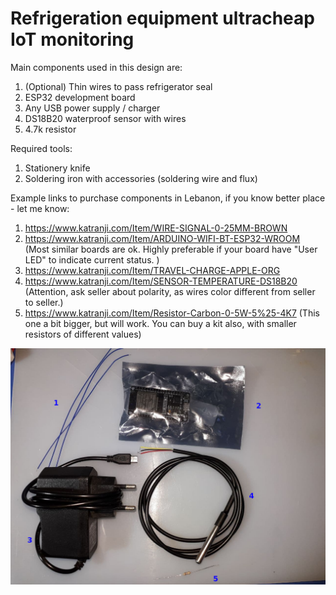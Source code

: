 # Refrigeration equipment ultracheap IoT monitoring

Main components used in this design are:

1. (Optional) Thin wires to pass refrigerator seal
2. ESP32 development board
3. Any USB power supply / charger
4. DS18B20 waterproof sensor with wires
5. 4.7k resistor

Required tools:
1. Stationery knife
2. Soldering iron with accessories (soldering wire and flux)

Example links to purchase components in Lebanon, if you know better place - let me know:
1. https://www.katranji.com/Item/WIRE-SIGNAL-0-25MM-BROWN
2. https://www.katranji.com/Item/ARDUINO-WIFI-BT-ESP32-WROOM (Most similar boards are ok. Highly preferable if your board have "User LED" to indicate current status. )
3. https://www.katranji.com/Item/TRAVEL-CHARGE-APPLE-ORG
4. https://www.katranji.com/Item/SENSOR-TEMPERATURE-DS18B20 (Attention, ask seller about polarity, as wires color different from seller to seller.)
5. https://www.katranji.com/Item/Resistor-Carbon-0-5W-5%25-4K7 (This one a bit bigger, but will work. You can buy a kit also, with smaller resistors of different values)

![Components on table](https://raw.githubusercontent.com/nuclearcat/fridgemonlb/main/images/required_parts.jpg "Components on table")

